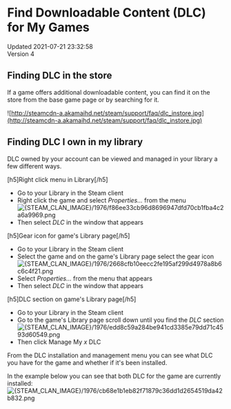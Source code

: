 # Find Downloadable Content (DLC) for My Games
Updated 2021-07-21 23:32:58  
Version 4  

## Finding DLC in the store
If a game offers additional downloadable content, you can find it on the store from the base game page or by searching for it.  
  
![http://steamcdn-a.akamaihd.net/steam/support/faq/dlc_instore.jpg](http://steamcdn-a.akamaihd.net/steam/support/faq/dlc_instore.jpg)  
  
## Finding DLC I own in my library
DLC owned by your account can be viewed and managed in your library a few different ways.   
  
[h5]Right click menu in Library[/h5]  
* Go to your Library in the Steam client
* Right click the game and select *Properties...* from the menu  
![{STEAM_CLAN_IMAGE}/1976/f86ee33cb96d8696947dfd70cb1fba4c2a6a9969.png]({STEAM_CLAN_IMAGE}/1976/f86ee33cb96d8696947dfd70cb1fba4c2a6a9969.png)
* Then select *DLC* in the window that appears
  
  
[h5]Gear icon for game's Library page[/h5]  
* Go to your Library in the Steam client
* Select the game and on the game's Library page select the gear icon  
![{STEAM_CLAN_IMAGE}/1976/2668cfb10eecc2fe195af299d4978a8b6c6c4f21.png]({STEAM_CLAN_IMAGE}/1976/2668cfb10eecc2fe195af299d4978a8b6c6c4f21.png)
* Select *Properties...* from the menu that appears
* Then select *DLC* in the window that appears
  
  
[h5]DLC section on game's Library page[/h5]  
* Go to your Library in the Steam client
* Go to the game's Library page scroll down until you find the *DLC* section  
![{STEAM_CLAN_IMAGE}/1976/edd8c59a284be941cd3385e79dd71c4593d60549.png]({STEAM_CLAN_IMAGE}/1976/edd8c59a284be941cd3385e79dd71c4593d60549.png)
* Then click Manage My *x* DLC
  
  
From the DLC installation and management menu you can see what DLC you have for the game and whether if it's been installed.   
  
In the example below you can see that both DLC for the game are currently installed:  
![{STEAM_CLAN_IMAGE}/1976/cb68e1b1eb82f71879c36dd1d2654519da42b832.png]({STEAM_CLAN_IMAGE}/1976/cb68e1b1eb82f71879c36dd1d2654519da42b832.png)